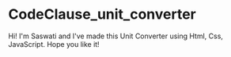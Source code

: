 # CodeClause_unit_converter
Hi! I'm Saswati and I've made this Unit Converter using Html, Css, JavaScript. Hope you like it!
